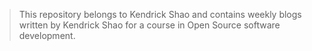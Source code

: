 > This repository belongs to Kendrick Shao and contains weekly blogs written by Kendrick Shao
> for a course in Open Source software development.
